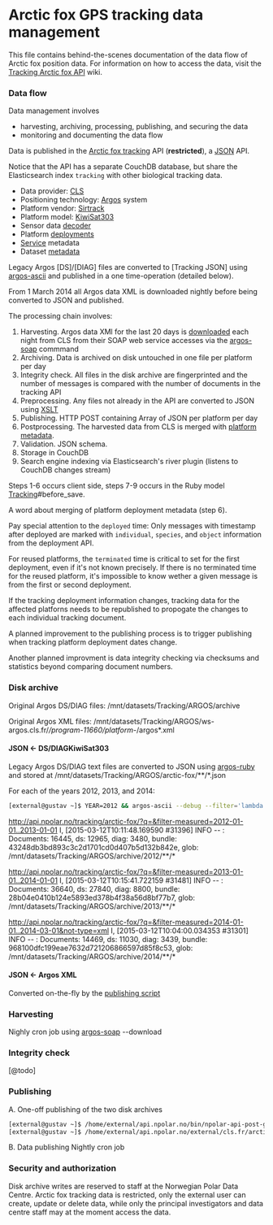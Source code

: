 # Arctic fox GPS tracking data management

This file contains behind-the-scenes documentation of the data flow of Arctic fox position data.
For information on how to access the data, visit the [Tracking Arctic fox API](https://github.com/npolar/api.npolar.no/wiki/Tracking-Arctic-fox-API) wiki.

### Data flow
Data management involves
* harvesting, archiving, processing, publishing, and securing the data
* monitoring and documenting the data flow

Data is published in the [Arctic fox tracking](https://api.npolar.no/tracking/arctic-fox/?q=) API (**restricted**),
a [JSON](https://github.com/npolar/api.npolar.no/blob/master/lib/npolar/api/json.rb) API.

Notice that the API has a separate CouchDB database, but share the Elasticsearch index ```tracking``` with other biological tracking data.

* Data provider: [CLS](http://cls.fr)
* Positioning technology: [Argos](http://en.wikipedia.org/wiki/Argos_system) system
* Platform vendor: [Sirtrack](http://sirtrack.com)
* Platform model: [KiwiSat303](http://www.sirtrack.com/images/pdfs/303_K3HVHF.pdf)
* Sensor data [decoder](https://github.com/npolar/argos-ruby/blob/master/lib/argos/kiwisat303_decoder.rb)
* Platform [deployments](http://api.npolar.no/tracking/deployment/?q=&filter-object=Arctic+fox&filter-technology=argos)
* [Service](http://api.npolar.no/service/tracking-arctic-fox-api) metadata
* Dataset [metadata](https://data.npolar.no/dataset/e62ec1a4-9aac-4a2f-9973-76d772c87f94)

Legacy Argos [DS]/[DIAG] files are converted to [Tracking JSON] using [argos-ascii](https://github.com/npolar/argos-ruby/wiki/argos-ascii) and published in a one time-operation (detailed below).

From 1 March 2014 all Argos data XML is downloaded nightly before being converted to JSON and published.

The processing chain involves:

1. Harvesting. Argos data XMl for the last 20 days is [downloaded](https://github.com/npolar/argos-ruby/blob/master/lib/argos/download.rb) each night from CLS from their SOAP web service accesses via the [argos-soap](https://github.com/npolar/argos-ruby/wiki/argos-soap) commmand
2. Archiving. Data is archived on disk untouched in one file per platform per day
3. Integrity check. All files in the disk archive are fingerprinted and the number of messages is compared with the number of documents in the tracking API
5. Preprocessing. Any files not already in the API are converted to JSON using [XSLT](https://github.com/npolar/argos-ruby/blob/master/lib/argos/_xslt/argos-json.xslt)
6. Publishing. HTTP POST containing Array of JSON per platform per day
7. Postprocessing. The harvested data from CLS is merged with [platform metadata](https://github.com/npolar/api.npolar.no/wiki/Tracking-Deployment-API).
8. Validation. JSON schema.
9. Storage in CouchDB
10. Search engine indexing via Elasticsearch's river plugin (listens to CouchDB changes stream)  

Steps 1-6 occurs client side, steps 7-9 occurs in the Ruby model [Tracking](https://github.com/npolar/api.npolar.no/blob/master/lib/tracking.rb)#before_save.

A word about merging of platform deployment metadata (step 6).

Pay special attention to the ```deployed``` time: Only messages with timestamp after deployed are marked with ```individual```, ```species```, and ```object``` information from the deployment API.

For reused platforms, the ```terminated``` time is critical to set for the first deployment, even if it's not known precisely. If there is no terminated time for the reused platform, it's impossible to know wether a given message is from the first or second deployment.

If the tracking deployment information changes, tracking data for the affected platforns needs to be republished to propogate the changes to each individual tracking document.

A planned improvement to the publishing process is to trigger publishing when tracking platform deployment dates change.

Another planned improvment is data integrity checking via checksums and statistics beyond comparing document numbers.

### Disk archive

Original Argos DS/DIAG files: /mnt/datasets/Tracking/ARGOS/archive

Original Argos XML files: /mnt/datasets/Tracking/ARGOS/ws-argos.cls.fr/*/program-11660/platform-*/argos*.xml

#### JSON <- DS/DIAGKiwiSat303
Legacy Argos DS/DIAG text files are converted to JSON using [argos-ruby](https://github.com/npolar/argos-ruby) and stored at /mnt/datasets/Tracking/ARGOS/arctic-fox/**/*.json

For each of the years 2012, 2013, and 2014:
```sh
[external@gustav ~]$ YEAR=2012 && argos-ascii --debug --filter='lambda {|d| ["113907","113908","113908","113909","113909","113910","113911","113912","113913","113913","113914","113915","131424","131425","131426","131427","131428"].include? d[:platform].to_s }' /mnt/datasets/Tracking/ARGOS/archive/$YEAR --dest=/mnt/datasets/Tracking/ARGOS/arctic-fox/$YEAR
```

http://api.npolar.no/tracking/arctic-fox/?q=&filter-measured=2012-01-01..2013-01-01
I, [2015-03-12T10:11:48.169590 #31396]  INFO -- : Documents: 16445, ds: 12965, diag: 3480, bundle: 43248db3bd893c3c2d1701cd0d407b5d132b842e, glob: /mnt/datasets/Tracking/ARGOS/archive/2012/**/*

http://api.npolar.no/tracking/arctic-fox/?q=&filter-measured=2013-01-01..2014-01-01
I, [2015-03-12T10:15:41.722159 #31481]  INFO -- : Documents: 36640, ds: 27840, diag: 8800, bundle: 28b04e0410b124e5893ed378b4f38a56d8bf77b7, glob: /mnt/datasets/Tracking/ARGOS/archive/2013/**/*

http://api.npolar.no/tracking/arctic-fox/?q=&filter-measured=2014-01-01..2014-03-01&not-type=xml
I, [2015-03-12T10:04:00.034353 #31301]  INFO -- : Documents: 14469, ds: 11030, diag: 3439, bundle: 968100dfc199eae7632d721206866597d85f8c53, glob: /mnt/datasets/Tracking/ARGOS/archive/2014/**/*

#### JSON <- Argos XML
Converted on-the-fly by the [publishing script](https://github.com/npolar/api.npolar.no/blob/master/external/cls.fr/arctic-fox/bin/---)

### Harvesting
Nighly cron job using [argos-soap](https://github.com/npolar/argos-ruby) --download

### Integrity check
[@todo]

### Publishing

A. One-off publishing of the two disk archives
```sh
[external@gustav ~]$ /home/external/api.npolar.no/bin/npolar-api-post-glob https://api.npolar.no/tracking/arctic-fox /mnt/datasets/Tracking/ARGOS/arctic-fox/**/*.json
[external@gustav ~]$ /home/external/api.npolar.no/external/cls.fr/arctic-fox/bin/npolar-argos-publish-arctic-fox-xml https://api.npolar.no/tracking/arctic-fox "/mnt/datasets/Tracking/ARGOS/ws-argos.cls.fr/*/program-11660/platform-*/argos*.xml"
```

B. Data publishing
Nightly cron job

### Security and authorization
Disk archive writes are reserved to staff at the Norwegian Polar Data Centre.
Arctic fox tracking data is restricted, only the external user can create, update or delete data, while only the principal investigators and data centre staff may at the moment access the data.